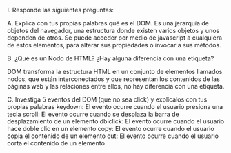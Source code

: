 I.	Responde las siguientes preguntas:

A.	Explica con tus propias palabras qué es el DOM.
Es una jerarquía de objetos del navegador, una estructura donde existen varios objetos y unos dependen de otros.
Se puede acceder por medio de javascript a cualquiera de estos elementos, para alterar sus propiedades o invocar a sus métodos.

B.	¿Qué es un Nodo de HTML? ¿Hay alguna diferencia con una etiqueta?

DOM transforma la estructura HTML en un conjunto de elementos llamados nodos, que están interconectados y que representan los 
contenidos de las páginas web y las relaciones entre ellos, no hay diferencia con una etiqueta.

C.	Investiga 5 eventos del DOM (que no sea click) y explícalos con tus propias palabras
keydown: El evento ocurre cuando el usuario presiona una tecla
scroll: El evento ocurre cuando se desplaza la barra de desplazamiento de un elemento
dblclick: El evento ocurre cuando el usuario hace doble clic en un elemento
copy: El evento ocurre cuando el usuario copia el contenido de un elemento 
cut: El evento ocurre cuando el usuario corta el contenido de un elemento 
